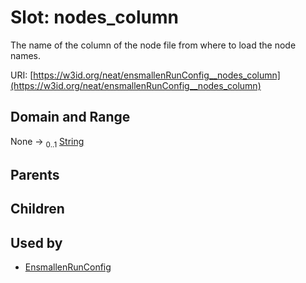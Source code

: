 
# Slot: nodes_column


The name of the column of the node file from where to load the node names.

URI: [https://w3id.org/neat/ensmallenRunConfig__nodes_column](https://w3id.org/neat/ensmallenRunConfig__nodes_column)


## Domain and Range

None &#8594;  <sub>0..1</sub> [String](types/String.md)

## Parents


## Children


## Used by

 * [EnsmallenRunConfig](EnsmallenRunConfig.md)
